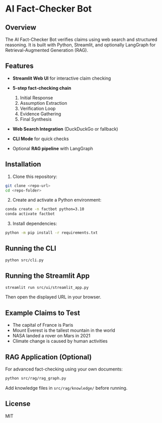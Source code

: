 # AI Fact-Checker Bot 

## Overview

The AI Fact-Checker Bot verifies claims using web search and structured reasoning. It is built with Python, Streamlit, and optionally LangGraph for Retrieval-Augmented Generation (RAG).

## Features

* **Streamlit Web UI** for interactive claim checking
* **5-step fact-checking chain**

  1. Initial Response
  2. Assumption Extraction
  3. Verification Loop
  4. Evidence Gathering
  5. Final Synthesis
* **Web Search Integration** (DuckDuckGo or fallback)
* **CLI Mode** for quick checks
* Optional **RAG pipeline** with LangGraph

## Installation

1. Clone this repository:

```bash
git clone <repo-url>
cd <repo-folder>
```

2. Create and activate a Python environment:

```bash
conda create -n factbot python=3.10
conda activate factbot
```

3. Install dependencies:

```bash
python -m pip install -r requirements.txt
```

## Running the CLI

```bash
python src/cli.py
```

## Running the Streamlit App

```bash
streamlit run src/ui/streamlit_app.py
```

Then open the displayed URL in your browser.

## Example Claims to Test

* The capital of France is Paris
* Mount Everest is the tallest mountain in the world
* NASA landed a rover on Mars in 2021
* Climate change is caused by human activities

## RAG Application (Optional)

For advanced fact-checking using your own documents:

```bash
python src/rag/rag_graph.py
```

Add knowledge files in `src/rag/knowledge/` before running.

## License

MIT
